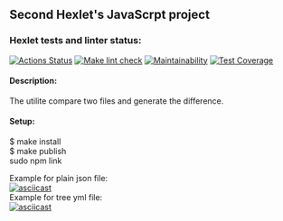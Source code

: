 ## Second Hexlet's JavaScrpt project  
  
### Hexlet tests and linter status:
[![Actions Status](https://github.com/Logan4646/backend-project-46/workflows/hexlet-check/badge.svg)](https://github.com/Logan4646/backend-project-46/actions)
[![Make lint check](https://github.com/Logan4646/backend-project-46/actions/workflows/make-lint-check.yml/badge.svg)](https://github.com/Logan4646/backend-project-46/actions)
[![Maintainability](https://api.codeclimate.com/v1/badges/a605e7b84bfbca08197d/maintainability)](https://codeclimate.com/github/Logan4646/backend-project-46/maintainability)
[![Test Coverage](https://api.codeclimate.com/v1/badges/a605e7b84bfbca08197d/test_coverage)](https://codeclimate.com/github/Logan4646/backend-project-46/test_coverage)    
  
#### Description:  
The utilite compare two files and generate the difference.  
  
#### Setup:  
$ make install  
$ make publish  
sudo npm link  
  
Example for plain json file:  
[![asciicast](https://asciinema.org/a/V5dH1MP7iyr982IYTA7vs8riD.png)](https://asciinema.org/a/V5dH1MP7iyr982IYTA7vs8riD)  
Example for tree yml file:  
[![asciicast](https://asciinema.org/a/HUMI8ZDrXbhb0UTeuu53QxbW7.png)](https://asciinema.org/a/HUMI8ZDrXbhb0UTeuu53QxbW7)  
